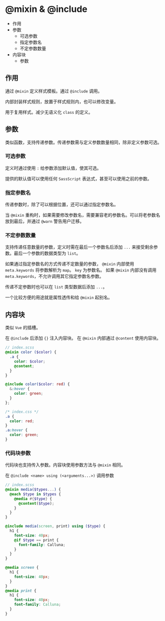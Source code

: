 # @mixin & @include

* 作用
* 参数
  * 可选参数
  * 指定参数名
  * 不定参数数量
* 内容块
  * 参数

## 作用

通过 `@mixin` 定义样式模板。通过 `@include` 调用。

内部封装样式规则，放置于样式规则内，也可以修改变量。

用于复用样式。减少无语义化 `class` 的定义。

## 参数

类似函数，支持传递参数。传递参数需与定义参数数量相同，除非定义参数可选。

### 可选参数

定义时通过使用 `:` 给参数添加默认值，使其可选。

提供的默认值可以使用任何 `SassScript` 表达式，甚至可以使用之前的参数。

### 指定参数名

传递参数时，除了可以根据位置，还可以通过指定参数名。

当 `@mixin` 重构时，如果需要修改参数名，需要兼容老的参数名。可以将老参数名放到最后，并通过 `@warn` 警告用户迁移。

### 不定参数数量

支持传递任意数量的参数，定义时需在最后一个参数名后添加 `...` 来接受剩余参数。最后一个参数的数据类型为 `list`。

如果通过指定参数名的方式传递不定数量的参数，
`@mixin` 内部使用 `meta.keywords` 将参数解析为 `map`。
`key` 为参数名。
如果 `@mixin` 内部没有调用 `meta.keywords`，不允许调用其它指定参数名参数。

传递不定参数时也可以在 `list` 类型数据后添加 `...`。

一个比较方便的用途就是属性透传和给 `@mixin` 起别名。

## 内容块

类似 `Vue` 的插槽。

在 `@include` 后添加 `{}` 注入内容块。
在 `@mixin` 内部通过 `@content` 使用内容块。

```scss
// index.scss
@mixin color ($color) {
  .a {
    color: $color;
    @content;
  }
}

@include color($color: red) {
  &:hover {
    color: green;
  }
};
```

```css
/* index.css */
.a {
  color: red;
}
.a:hover {
  color: green;
}
```

### 代码块参数

代码块也支持传入参数。内容块使用参数方法与 `@mixin` 相同。

在 `@include <name> using (<arguments...>)` 调用参数

```scss
// index.scss
@mixin media($types...) {
  @each $type in $types {
    @media #{$type} {
      @content($type);
    }
  }
}

@include media(screen, print) using ($type) {
  h1 {
    font-size: 40px;
    @if $type == print {
      font-family: Calluna;
    }
  }
}
```

```css
@media screen {
  h1 {
    font-size: 40px;
  }
}
@media print {
  h1 {
    font-size: 40px;
    font-family: Calluna;
  }
}
```
